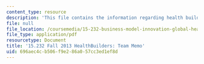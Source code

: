 ```yaml
---
content_type: resource
description: 'This file contains the information regarding health builders: team memo.'
file: null
file_location: /coursemedia/15-232-business-model-innovation-global-health-in-frontier-markets-fall-2013/696aec4cb506f9e286a057cc3ed1ef8d_MIT15_232F13_t4_memo.pdf
file_type: application/pdf
resourcetype: Document
title: '15.232 Fall 2013 HealthBuilders: Team Memo'
uid: 696aec4c-b506-f9e2-86a0-57cc3ed1ef8d
---
```

